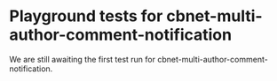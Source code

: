 # Playground tests for cbnet-multi-author-comment-notification
We are still awaiting the first test run for cbnet-multi-author-comment-notification.
